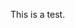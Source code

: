 <html>
  <head>
    <title>Hello World!</title>
  </head>
  <body>
    <p>This is a test.</p>
  </body>
</html>
  
